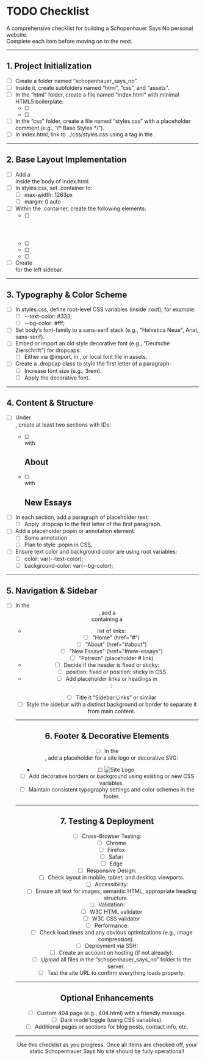 # TODO Checklist

A comprehensive checklist for building a Schopenhauer Says No personal website.  
Complete each item before moving on to the next.

---

## 1. Project Initialization

- [ ] Create a folder named “schopenhauer_says_no”.
- [ ] Inside it, create subfolders named “html”, “css”, and “assets”.
- [ ] In the “html” folder, create a file named “index.html” with minimal HTML5 boilerplate:
    - [ ] <title>Schopenhauer Says No</title>
    - [ ] <meta charset="UTF-8">
- [ ] In the “css” folder, create a file named “styles.css” with a placeholder comment (e.g., “/* Base Styles */”).
- [ ] In index.html, link to ../css/styles.css using a <link> tag in the <head>.

---

## 2. Base Layout Implementation

- [ ] Add a <div class="container"> inside the body of index.html.
- [ ] In styles.css, set .container to:
  - [ ] max-width: 1263px
  - [ ] margin: 0 auto
- [ ] Within the .container, create the following elements:
  - [ ] <header>
  - [ ] <nav>
  - [ ] <main>
  - [ ] <footer>
- [ ] Create <aside class="sidebar"> for the left sidebar.

---

## 3. Typography & Color Scheme

- [ ] In styles.css, define root-level CSS variables (inside :root), for example:
  - [ ] --text-color: #333;
  - [ ] --bg-color: #fff;
- [ ] Set body’s font-family to a sans-serif stack (e.g., "Helvetica Neue", Arial, sans-serif).
- [ ] Embed or import an old style decorative font (e.g., “Deutsche Zierschrift”) for dropcaps:
  - [ ] Either via @import, <link> in <head>, or local font file in assets.
- [ ] Create a .dropcap class to style the first letter of a paragraph:
  - [ ] Increase font size (e.g., 3rem).
  - [ ] Apply the decorative font.

---

## 4. Content & Structure

- [ ] Under <main>, create at least two sections with IDs:
  - [ ] <section id="about"> with <h2>About</h2>
  - [ ] <section id="new-essays"> with <h2>New Essays</h2>
- [ ] In each section, add a paragraph of placeholder text:
  - [ ] Apply .dropcap to the first letter of the first paragraph.
- [ ] Add a placeholder popin or annotation element:
  - [ ] <span class="popin">Some annotation</span>
  - [ ] Plan to style .popin in CSS.
- [ ] Ensure text color and background color are using root variables:
  - [ ] color: var(--text-color);
  - [ ] background-color: var(--bg-color);

---

## 5. Navigation & Sidebar

- [ ] In the <header>, add a <nav> containing a <ul><li> list of links:
  - [ ] "Home" (href="#")
  - [ ] "About" (href="#about")
  - [ ] "New Essays" (href="#new-essays")
  - [ ] "Patreon" (placeholder # link)
- [ ] Decide if the header is fixed or sticky:
  - [ ] position: fixed or position: sticky in CSS
- [ ] Add placeholder links or headings in <aside class="sidebar">:
  - [ ] Title it “Sidebar Links” or similar
- [ ] Style the sidebar with a distinct background or border to separate it from main content.

---

## 6. Footer & Decorative Elements

- [ ] In the <footer>, add a placeholder for a site logo or decorative SVG:
  - [ ] <img src="../assets/logo-placeholder.svg" alt="Site Logo" />
- [ ] Add decorative borders or background using existing or new CSS variables.
- [ ] Maintain consistent typography settings and color schemes in the footer.

---

## 7. Testing & Deployment

- [ ] Cross-Browser Testing:
  - [ ] Chrome
  - [ ] Firefox
  - [ ] Safari
  - [ ] Edge
- [ ] Responsive Design:
  - [ ] Check layout in mobile, tablet, and desktop viewports.
- [ ] Accessibility:
  - [ ] Ensure alt text for images, semantic HTML, appropriate heading structure.
- [ ] Validation:
  - [ ] W3C HTML validator
  - [ ] W3C CSS validator
- [ ] Performance:
  - [ ] Check load times and any obvious optimizations (e.g., image compression).
- [ ] Deployment via SSH:
  - [ ] Create an account on hosting (if not already).
  - [ ] Upload all files in the “schopenhauer_says_no” folder to the server.
  - [ ] Test the site URL to confirm everything loads properly.

---

## Optional Enhancements

- [ ] Custom 404 page (e.g., 404.html) with a friendly message.
- [ ] Dark mode toggle (using CSS variables).
- [ ] Additional pages or sections for blog posts, contact info, etc.

---

Use this checklist as you progress. Once all items are checked off, your static Schopenhauer Says No site should be fully operational!
